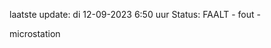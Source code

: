 laatste update: 
di 12-09-2023  6:50   uur 
Status: FAALT - fout - 
<div class="service R">microstation</div>